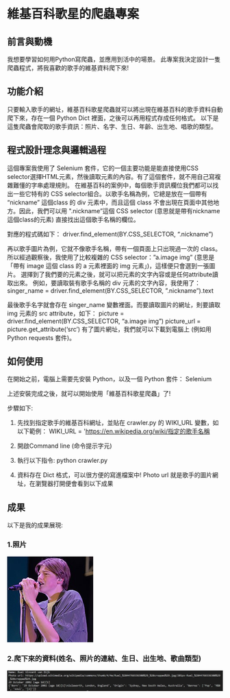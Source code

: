 # 維基百科歌星的爬蟲專案


## 前言與動機
我想要學習如何用Python寫爬蟲，並應用到活中的場景。
此專案我決定設計一隻爬蟲程式，將我喜歡的歌手的維基資料爬下來!


## 功能介紹
只要輸入歌手的網址，維基百科歌星爬蟲就可以將出現在維基百科的歌手資料自動爬下來，存在一個 Python Dict 裡面，之後可以再用程式存成任何格式。
以下是這隻爬蟲會爬取的歌手資訊：照片、名字、生日、年齡、出生地、唱歌的類型。

## 程式設計理念與邏輯過程
這個專案我使用了 Selenium 套件，它的一個主要功能是能直接使用CSS selector選擇HTML元素，然後讀取元素的內容。有了這個套件，就不用自己寫複雜難懂的字串處理規則。
在維基百科的案例中，每個歌手資訊欄位我們都可以找出一些它特有的 CSS selector組合。以歌手名稱為例，它總是放在一個帶有 “nickname” 這個class 的 div 元素中，而且這個 class 不會出現在頁面中其他地方。因此，我們可以用 ".nickname”這個 CSS selector (意思就是帶有nickname這個class的元素) 直接找出這個歌手名稱的欄位。

對應的程式碼如下：
driver.find_element(BY.CSS_SELECTOR, “.nickname”) 

再以歌手圖片為例，它就不像歌手名稱，帶有一個頁面上只出現過一次的 class。
所以經過觀察後，我使用了比較複雜的 CSS selector：”a.image img” (意思是「帶有 image 這個 class 的 a 元素裡面的 img 元素」)，這樣便只會選到一張圖片。
選擇到了我們要的元素之後，就可以把元素的文字內容或是任何attribute讀取出來。
例如，要讀取裝有歌手名稱的 div 元素的文字內容，我使用了：
singer_name = driver.find_element(BY.CSS_SELECTOR, ”.nickname”).text 

最後歌手名字就會存在 singer_name 變數裡面。而要讀取圖片的網址，則要讀取 img 元素的 src attribute，如下：
picture = driver.find_element(BY.CSS_SELECTOR, “a.image img”) picture_url = picture.get_attribute(‘src’)
有了圖片網址，我們就可以下載到電腦上 (例如用Python requests 套件)。


## 如何使用
在開始之前，電腦上需要先安裝 Python，以及一個 Python 套件： Selenium

上述安裝完成之後，就可以開始使用「維基百科歌星爬蟲」了!

步驟如下:

1.	先找到指定歌手的維基百科網址，並貼在 crawler.py 的 WIKI_URL 變數，如以下範例： 
 WIKI_URL = 'https://en.wikipedia.org/wiki/指定的歌手名稱

2.	開啟Command line (命令提示字元)

3.	執行以下指令: python crawler.py

4. 資料存在 Dict 格式，可以很方便的寫進檔案中!
Photo url 就是歌手的圖片網址，在瀏覽器打開便會看到以下成果

## 成果


以下是我的成果展現:

### 1.照片

![](Ruel.jpg)

### 2.爬下來的資料(姓名、照片的連結、生日、出生地、歌曲類型)

![](pic.jpg)

